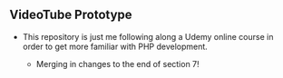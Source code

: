 ## VideoTube Prototype ##

- This repository is just me following along a Udemy online course in order to get more familiar with PHP development.

    - Merging in changes to the end of section 7!
